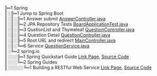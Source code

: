 ╠═1 Spring  
║░╠═1 Jump to Spring Boot  
║░║░╠═1 Answer submit [AnswerController.java](01_Spring_Boot/01_workspace/board/src/main/java/com/mysite/board/controller/AnswerController.java)  
║░║░╠═2 JPA Repository Tests [BoardApplicationTest.java](01_Spring_Boot/01_workspace/board/src/test/java/com/mysite/board/BoardApplicationTests.java)  
║░║░╠═3 QustionList and Thymeleaf [QuestionController.java](01_Spring_Boot/01_workspace/board/src/main/java/com/mysite/board/controller/QuestionController.java)  
║░║░╠═4 Question Detail [QuestionController.java](01_Spring_Boot/01_workspace/board/src/main/java/com/mysite/board/controller/QuestionController.java)  
║░║░╠═5 Root URL and redirect [MainController.java](01_Spring_Boot/01_workspace/board/src/main/java/com/mysite/board/controller/MainController.java)  
║░║░╚═6 Service [QuestionService.java](01_Spring_Boot/01_workspace/board/src/main/java/com/mysite/board/service/QuestionService.java)  
║░╚═2 spring.io  
║░░░╠═1 Spring Quickstart Guide [Link Page](https://spring.io/quickstart), [Source Code](01_Spring_Boot/01_workspace/demo/src/main/java/com/example/demo/DemoApplication.java)  
║░░░╚═2 Spring Guides  
║░░░░░╚═1 Building a RESTful Web Service [Link Page](https://spring.io/guides/gs/rest-service/), [Source Code](01_Spring_Boot/01_workspace/gs-rest-service/initial/src/main/java/com/example/restservice/GreetingController.java)  
